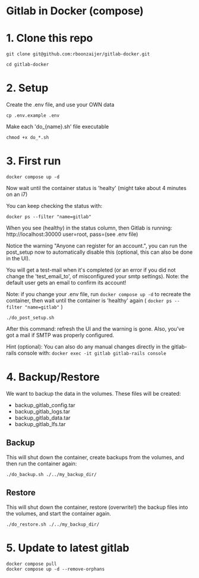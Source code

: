 # Gitlab in Docker (compose)

# 1. Clone this repo
```
git clone git@github.com:rboonzaijer/gitlab-docker.git

cd gitlab-docker
```


# 2. Setup
Create the .env file, and use your OWN data
```
cp .env.example .env
```

Make each 'do_{name}.sh' file executable
```
chmod +x do_*.sh
```


# 3. First run
```
docker compose up -d
```

Now wait until the container status is 'healty' (might take about 4 minutes on an i7)

You can keep checking the status with:
```
docker ps --filter "name=gitlab"
```
When you see (healthy) in the status column, then Gitlab is running: http://localhost:30000 user=root, pass=(see .env file)

Notice the warning "Anyone can register for an account.", you can run the post_setup now to automatically disable this (optional, this can also be done in the UI).

You will get a test-mail when it's completed (or an error if you did not change the 'test_email_to', of misconfigured your smtp settings). Note: the default user gets an email to confirm its account!

Note: if you change your .env file, run `docker compose up -d` to recreate the container, then wait until the container is 'healthy' again ( `docker ps --filter "name=gitlab"` )
```
./do_post_setup.sh
```
After this command: refresh the UI and the warning is gone. Also, you've got a mail if SMTP was properly configured.

Hint (optional): You can also do any manual changes directly in the gitlab-rails console with: `docker exec -it gitlab gitlab-rails console`

# 4. Backup/Restore
We want to backup the data in the volumes. These files will be created:
- backup_gitlab_config.tar
- backup_gitlab_logs.tar
- backup_gitlab_data.tar
- backup_gitlab_lfs.tar

## Backup
This will shut down the container, create backups from the volumes, and then run the container again:
```
./do_backup.sh ./../my_backup_dir/
```

## Restore
This will shut down the container, restore (overwrite!) the backup files into the volumes, and start the container again.
```
./do_restore.sh ./../my_backup_dir/
```

# 5. Update to latest gitlab
```
docker compose pull
docker compose up -d --remove-orphans
```
